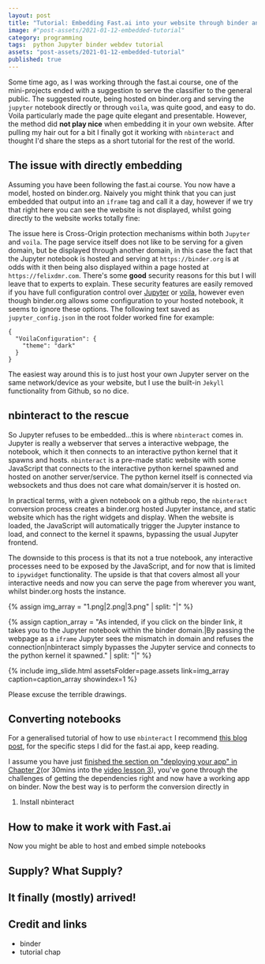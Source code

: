 ```yaml
---
layout: post
title: "Tutorial: Embedding Fast.ai into your website through binder and nbinteract"
image: #"post-assets/2021-01-12-embedded-tutorial"
category: programming
tags:  python Jupyter binder webdev tutorial
assets: "post-assets/2021-01-12-embedded-tutorial"
published: true
---
```


Some time ago, as I was working through the fast.ai course, one of the mini-projects ended with a suggestion to serve the classifier to the general public.
The suggested route, being hosted on binder.org and serving the `jupyter` notebook directly or through `voila`, was quite good, and easy to do. Voila particularly made the page quite elegant and presentable.
However, the method did __not play nice__ when embedding it in your own website. After pulling my hair out for a bit I finally got it working with `nbinteract` and thought I'd share the steps as a short tutorial for the rest of the world.


## The issue with directly embedding
Assuming you have been following the fast.ai course. You now have a model, hosted on binder.org. Naively you might think that you can just embedded that output into an `iframe` tag and call it a day, however if we try that right here you can see the website is not displayed, whilst going directly to the website works totally fine:



The issue here is Cross-Origin protection mechanisms within both `Jupyter` and `voila`. The page service itself does not like to be serving for a given domain, but be displayed through another domain, in this case the fact that the Jupyter notebook is hosted and serving at `https://binder.org` is at odds with it then being also displayed within a page hosted at `https://felixdmr.com`. There's some __good__ security reasons for this but I will leave that to experts to explain. These security features are easily removed if you have full configuration control over [Jupyter](https://testnb.readthedocs.io/en/stable/config.html#options) or [voila](https://github.com/voila-dashboards/voila/issues/609), however even though binder.org allows some configuration to your hosted notebook, it seems to ignore these options. The following text saved as `jupyter_config.json` in the root folder worked fine for example:

```
{
  "VoilaConfiguration": {
    "theme": "dark"
  }
}
```

The easiest way around this is to just host your own Jupyter server on the same network/device as your website, but I use the built-in `Jekyll` functionality from Github, so no dice.

## nbinteract to the rescue
So Jupyter refuses to be embedded...this is where `nbinteract` comes in. Jupyter is really a webserver that serves a interactive webpage, the notebook, which it then connects to an interactive python kernel that it spawns and hosts. `nbinteract` is a pre-made static website with some JavaScript that connects to the interactive python kernel spawned and hosted on another server/service. The python kernel itself is connected via websockets and thus does not care what domain/server it is hosted on.

In practical terms, with a given notebook on a github repo, the `nbinteract` conversion process creates a binder.org hosted Jupyter instance, and static website which has the right widgets and display. When the website is loaded, the JavaScript will automatically trigger the Jupyter instance to load, and connect to the kernel it spawns, bypassing the usual Jupyter frontend.

The downside to this process is that its not a true notebook, any interactive processes need to be exposed by the JavaScript, and for now that is limited to `ipywidget` functionality. The upside is that that covers almost all your interactive needs and now you can serve the page from wherever you want, whilst binder.org hosts the instance.

{% assign img_array = "1.png|2.png|3.png" | split: "|" %}

{% assign caption_array = "As intended, if you click on the binder link, it takes you to the Jupyter notebook within the binder domain.|By passing the webpage as a `iframe` Jupyter sees the mismatch in domain and refuses the connection|nbinteract simply bypasses the Jupyter service and connects to the python kernel it spawned." | split: "|" %}

{% include img_slide.html assetsFolder=page.assets link=img_array caption=caption_array showindex=1 %}

Please excuse the terrible drawings.

## Converting notebooks
For a generalised tutorial of how to use `nbinteract` I recommend [this blog post](https://elc.github.io/posts/embed-interactive-notebooks/), for the specific steps I did for the fast.ai app, keep reading.

I assume you have just [finished the section on "deploying your app" in Chapter 2](https://github.com/fastai/fastbook/blob/master/02_production.ipynb)(or 30mins into the [video lesson 3](https://course.fast.ai/videos/?lesson=3)), you've gone through the challenges of getting the dependencies right and now have a working app on binder. Now the best way is to perform the conversion directly in

1. Install nbinteract

## How to make it work with Fast.ai
Now you might be able to host and embed simple notebooks


## Supply? What Supply?


## It finally (mostly) arrived!


## Credit and links
- binder
- tutorial chap
